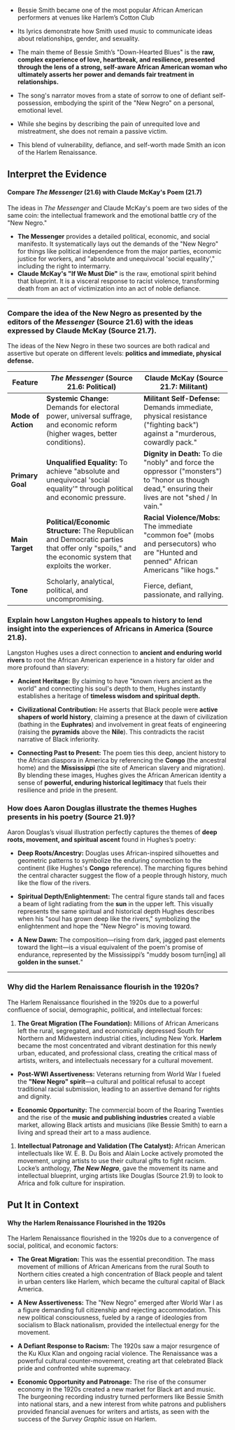 - Bessie Smith became one of the most popular African American performers at venues like Harlem’s Cotton Club
- Its lyrics demonstrate how Smith used music to communicate ideas about relationships, gender, and sexuality.

- The main theme of Bessie Smith’s "Down-Hearted Blues" is the **raw, complex experience of love, heartbreak, and resilience, presented through the lens of a strong, self-aware African American woman who ultimately asserts her power and demands fair treatment in relationships.**

- The song's narrator moves from a state of sorrow to one of defiant self-possession, embodying the spirit of the "New Negro" on a personal, emotional level.
- While she begins by describing the pain of unrequited love and mistreatment, she does not remain a passive victim.

- This blend of vulnerability, defiance, and self-worth made Smith an icon of the Harlem Renaissance.


## Interpret the Evidence
#### Compare _The Messenger_ (21.6) with Claude McKay's Poem (21.7)
The ideas in _The Messenger_ and Claude McKay's poem are two sides of the same coin: the intellectual framework and the emotional battle cry of the "New Negro."

- **The Messenger** provides a detailed political, economic, and social manifesto. It systematically lays out the demands of the "New Negro" for things like political independence from the major parties, economic justice for workers, and "absolute and unequivocal 'social equality'," including the right to intermarry.
- **Claude McKay's "If We Must Die"** is the raw, emotional spirit behind that blueprint. It is a visceral response to racist violence, transforming death from an act of victimization into an act of noble defiance. 





<hr>

### Compare the idea of the New Negro as presented by the editors of the _Messenger_ (Source 21.6) with the ideas expressed by Claude McKay (Source 21.7).

The ideas of the New Negro in these two sources are both radical and assertive but operate on different levels: **politics and immediate, physical defense.**

| Feature            | _The Messenger_ (Source 21.6: Political)                                                                                                            | Claude McKay (Source 21.7: Militant)                                                                                                                |
| ------------------ | --------------------------------------------------------------------------------------------------------------------------------------------------- | --------------------------------------------------------------------------------------------------------------------------------------------------- |
| **Mode of Action** | **Systemic Change:** Demands for electoral power, universal suffrage, and economic reform (higher wages, better conditions).                        | **Militant Self-Defense:** Demands immediate, physical resistance ("fighting back") against a "murderous, cowardly pack."                           |
| **Primary Goal**   | **Unqualified Equality:** To achieve "absolute and unequivocal 'social equality'" through political and economic pressure.                          | **Dignity in Death:** To die "nobly" and force the oppressor ("monsters") to "honor us though dead," ensuring their lives are not "shed / In vain." |
| **Main Target**    | **Political/Economic Structure:** The Republican and Democratic parties that offer only "spoils," and the economic system that exploits the worker. | **Racial Violence/Mobs:** The immediate "common foe" (mobs and persecutors) who are "Hunted and penned" African Americans "like hogs."              |
| **Tone**           | Scholarly, analytical, political, and uncompromising.                                                                                               | Fierce, defiant, passionate, and rallying.                                                                                                          |

### Explain how Langston Hughes appeals to history to lend insight into the experiences of Africans in America (Source 21.8).

Langston Hughes uses a direct connection to **ancient and enduring world rivers** to root the African American experience in a history far older and more profound than slavery:

- **Ancient Heritage:** By claiming to have "known rivers ancient as the world" and connecting his soul's depth to them, Hughes instantly establishes a heritage of **timeless wisdom and spiritual depth.**
    
- **Civilizational Contribution:** He asserts that Black people were **active shapers of world history**, claiming a presence at the dawn of civilization (bathing in the **Euphrates**) and involvement in great feats of engineering (raising the **pyramids** above the **Nile**). This contradicts the racist narrative of Black inferiority.
    
- **Connecting Past to Present:** The poem ties this deep, ancient history to the African diaspora in America by referencing the **Congo** (the ancestral home) and the **Mississippi** (the site of American slavery and migration). By blending these images, Hughes gives the African American identity a sense of **powerful, enduring historical legitimacy** that fuels their resilience and pride in the present.


### How does Aaron Douglas illustrate the themes Hughes presents in his poetry (Source 21.9)?

Aaron Douglas’s visual illustration perfectly captures the themes of **deep roots, movement, and spiritual ascent** found in Hughes’s poetry:

- **Deep Roots/Ancestry:** Douglas uses African-inspired silhouettes and geometric patterns to symbolize the enduring connection to the continent (like Hughes's **Congo** reference). The marching figures behind the central character suggest the flow of a people through history, much like the flow of the rivers.
    
- **Spiritual Depth/Enlightenment:** The central figure stands tall and faces a beam of light radiating from the **sun** in the upper left. This visually represents the same spiritual and historical depth Hughes describes when his "soul has grown deep like the rivers," symbolizing the enlightenment and hope the "New Negro" is moving toward.
    
- **A New Dawn:** The composition—rising from dark, jagged past elements toward the light—is a visual equivalent of the poem's promise of endurance, represented by the Mississippi’s "muddy bosom turn[ing] all **golden in the sunset.**"

<hr>

### Why did the Harlem Renaissance flourish in the 1920s?

The Harlem Renaissance flourished in the 1920s due to a powerful confluence of social, demographic, political, and intellectual forces:

1. **The Great Migration (The Foundation):** Millions of African Americans left the rural, segregated, and economically depressed South for Northern and Midwestern industrial cities, including New York. **Harlem** became the most concentrated and vibrant destination for this newly urban, educated, and professional class, creating the critical mass of artists, writers, and intellectuals necessary for a cultural movement.
    
- **Post-WWI Assertiveness:** Veterans returning from World War I fueled the **"New Negro" spirit**—a cultural and political refusal to accept traditional racial submission, leading to an assertive demand for rights and dignity.
    
- **Economic Opportunity:** The commercial boom of the Roaring Twenties and the rise of the **music and publishing industries** created a viable market, allowing Black artists and musicians (like Bessie Smith) to earn a living and spread their art to a mass audience.
    
1. **Intellectual Patronage and Validation (The Catalyst):** African American intellectuals like W. E. B. Du Bois and Alain Locke actively promoted the movement, urging artists to use their cultural gifts to fight racism. Locke’s anthology, **_The New Negro_**, gave the movement its name and intellectual blueprint, urging artists like Douglas (Source 21.9) to look to Africa and folk culture for inspiration.

## Put It in Context

#### Why the Harlem Renaissance Flourished in the 1920s

The Harlem Renaissance flourished in the 1920s due to a convergence of social, political, and economic factors:

- **The Great Migration:** This was the essential precondition. The mass movement of millions of African Americans from the rural South to Northern cities created a high concentration of Black people and talent in urban centers like Harlem, which became the cultural capital of Black America.
    
- **A New Assertiveness:** The "New Negro" emerged after World War I as a figure demanding full citizenship and rejecting accommodation. This new political consciousness, fueled by a range of ideologies from socialism to Black nationalism, provided the intellectual energy for the movement.
    
- **A Defiant Response to Racism:** The 1920s saw a major resurgence of the Ku Klux Klan and ongoing racial violence. The Renaissance was a powerful cultural counter-movement, creating art that celebrated Black pride and confronted white supremacy.
    
- **Economic Opportunity and Patronage:** The rise of the consumer economy in the 1920s created a new market for Black art and music. The burgeoning recording industry turned performers like Bessie Smith into national stars, and a new interest from white patrons and publishers provided financial avenues for writers and artists, as seen with the success of the _Survey Graphic_ issue on Harlem.